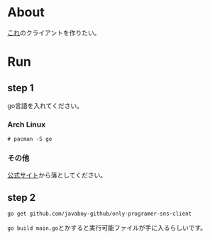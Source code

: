 # About
[これ](https://qiita.com/HawkClaws/items/599d7666f55e79ef7f56)のクライアントを作りたい。
# Run
## step 1
go言語を入れてください。
### Arch Linux

```
# pacman -S go
```

### その他
<!-- これはひどいw -->
[公式サイト](https://golang.org/dl/)から落としてください。

## step 2
```
go get github.com/javaboy-github/only-programer-sns-client
```

`go build main.go`とかすると実行可能ファイルが手に入るらしいです。
